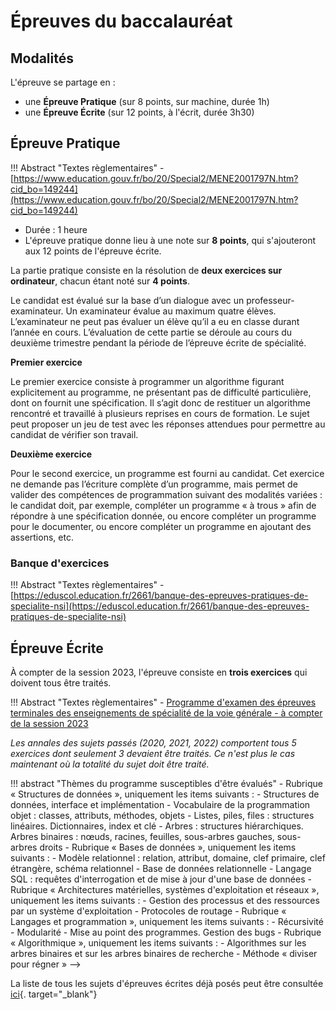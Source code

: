 # Épreuves du baccalauréat 
## Modalités

L'épreuve se partage en :

- une **Épreuve Pratique** (sur 8 points, sur machine, durée 1h)
- une **Épreuve Écrite** (sur 12 points, à l'écrit, durée 3h30)

## Épreuve Pratique

!!! Abstract "Textes règlementaires"
    - [https://www.education.gouv.fr/bo/20/Special2/MENE2001797N.htm?cid_bo=149244](https://www.education.gouv.fr/bo/20/Special2/MENE2001797N.htm?cid_bo=149244)


- Durée : 1 heure
- L'épreuve pratique donne lieu à une note sur **8 points**, qui s'ajouteront aux 12 points de l'épreuve écrite.

La partie pratique consiste en la résolution de **deux exercices sur ordinateur**, chacun étant noté sur **4 points**.

Le candidat est évalué sur la base d’un dialogue avec un professeur-examinateur. Un examinateur évalue au maximum quatre élèves. L’examinateur ne peut pas évaluer un élève qu’il a eu en classe durant l’année en cours.
L’évaluation de cette partie se déroule au cours du deuxième trimestre pendant la période de l’épreuve écrite de spécialité.

**Premier exercice**

Le premier exercice consiste à programmer un algorithme figurant explicitement au programme, ne présentant pas de difficulté particulière, dont on fournit une spécification. Il s’agit donc de restituer un algorithme rencontré et travaillé à plusieurs reprises en cours de formation. Le sujet peut proposer un jeu de test avec les réponses attendues pour permettre au candidat de vérifier son travail.


**Deuxième exercice**

Pour le second exercice, un programme est fourni au candidat. Cet exercice ne demande pas l’écriture complète d’un programme, mais permet de valider des compétences de programmation suivant des modalités variées : le candidat doit, par exemple, compléter un programme « à trous » afin de répondre à une spécification donnée, ou encore compléter un programme pour le documenter, ou encore compléter un programme en ajoutant des assertions, etc.

### Banque d'exercices

!!! Abstract "Textes règlementaires"
    - [https://eduscol.education.fr/2661/banque-des-epreuves-pratiques-de-specialite-nsi](https://eduscol.education.fr/2661/banque-des-epreuves-pratiques-de-specialite-nsi)


## Épreuve Écrite

À compter de la session 2023, l'épreuve consiste en **trois exercices** qui doivent tous être traités.

!!! Abstract "Textes règlementaires"
    - [Programme d'examen des épreuves terminales des enseignements de spécialité de la voie générale - à compter de la session 2023](https://www.education.gouv.fr/bo/22/Hebdo36/MENE2227884N.htm)

*Les annales des sujets passés (2020, 2021, 2022) comportent tous 5 exercices dont seulement 3 devaient être traités. Ce n'est plus le cas maintenant où la totalité du sujet doit être traité.*

<!-->
!!! abstract "Thèmes du programme susceptibles d'être évalués"

    - Rubrique « Structures de données », uniquement les items suivants :
        - Structures de données, interface et implémentation
        - Vocabulaire de la programmation objet : classes, attributs, méthodes, objets
        - Listes, piles, files : structures linéaires. Dictionnaires, index et clé
        - Arbres : structures hiérarchiques. Arbres binaires : nœuds, racines, feuilles, sous-arbres gauches, sous-arbres droits

    - Rubrique « Bases de données », uniquement les items suivants :
        - Modèle relationnel : relation, attribut, domaine, clef primaire, clef étrangère, schéma relationnel
        - Base de données relationnelle
        - Langage SQL : requêtes d'interrogation et de mise à jour d'une base de données

    - Rubrique « Architectures matérielles, systèmes d'exploitation et réseaux », uniquement les items suivants :
        - Gestion des processus et des ressources par un système d'exploitation
        - Protocoles de routage

    - Rubrique « Langages et programmation », uniquement les items suivants :
        - Récursivité
        - Modularité
        - Mise au point des programmes. Gestion des bugs

    - Rubrique « Algorithmique », uniquement les items suivants :
        - Algorithmes sur les arbres binaires et sur les arbres binaires de recherche
        - Méthode « diviser pour régner »

-->
La liste de tous les sujets d'épreuves écrites déjà posés peut être consultée [ici](liste_sujets.md){. target="_blank"}